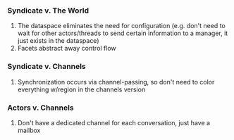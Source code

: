 ### Syndicate v. The World
1. The dataspace eliminates the need for configuration (e.g. don't need to wait for other actors/threads to send certain information to a manager, it just exists in the dataspace)
2. Facets abstract away control flow

### Syndicate v. Channels
1. Synchronization occurs via channel-passing, so don't need to color everything w/region in the channels version

### Actors v. Channels
1. Don't have a dedicated channel for each conversation, just have a mailbox
